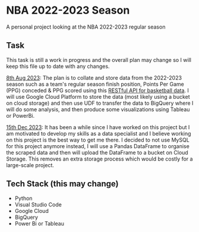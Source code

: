 # NBA 2022-2023 Season
A personal project looking at the NBA 2022-2023 regular season

## Task
This task is still a work in progress and the overall plan may change so I will keep this file up to date with any changes.

<ins>8th Aug 2023</ins>:
The plan is to collate and store data from the 2022-2023 season such as a team's regular season finish position, Points Per Game (PPG) conceded & PPG scored using this [RESTful API for basketball data](https://www.api-basketball.com/). I will use Google Cloud Platform to store the data (most likely using a bucket on cloud storage) and then use UDF to transfer the data to BigQuery where I will do some analysis, and then produce some visualizations using Tableau or PowerBi.

<ins>15th Dec 2023</ins>:
It has been a while since I have worked on this project but I am motivated to develop my skills as a data specialist and I believe working on this project is the best way to get me there. I decided to not use MySQL for this project anymore instead, I will use a Pandas DataFrame to organise the scraped data and then will upload the DataFrame to a bucket on Cloud Storage. This removes an extra storage process which would be costly for a large-scale project.

## Tech Stack (this may change)
* Python
* Visual Studio Code
* Google Cloud
* BigQuery
* Power Bi or Tableau
